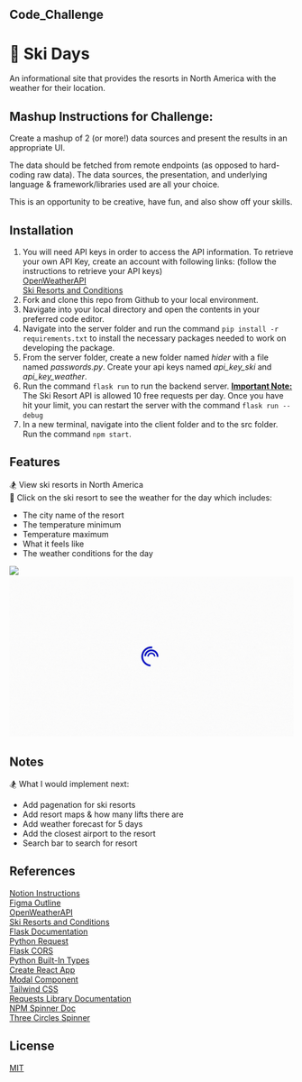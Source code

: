 ## Code_Challenge
# 🎿 Ski Days

An informational site that provides the resorts in North America with the weather for their location.

## Mashup Instructions for Challenge:
Create a mashup of 2 (or more!) data sources and present the results in an appropriate UI.

The data should be fetched from remote endpoints (as opposed to hard-coding raw data). The data sources, the presentation, and underlying language & framework/libraries used are all your choice.

This is an opportunity to be creative, have fun, and also show off your skills.

## Installation
1. You will need API keys in order to access the API information. To retrieve your own API Key, create an account with following links: (follow the instructions to retrieve your API keys)<br>
[OpenWeatherAPI](https://openweathermap.org/forecast5)<br>
[Ski Resorts and Conditions](https://rapidapi.com/random-shapes-random-shapes-default/api/ski-resorts-and-conditions)<br>
2. Fork and clone this repo from Github to your local environment.
3. Navigate into your local directory and open the contents in your preferred code editor.
4. Navigate into the server folder and run the command `pip install -r requirements.txt` to install the necessary packages needed to work on developing the package.
5. From the server folder, create a new folder named <i>hider</i> with a file named <i>passwords.py</i>. Create your api keys named <i>api_key_ski</i> and <i>api_key_weather</i>.
4. Run the command `flask run` to run the backend server. 
<b><u>Important Note:</u></b> The Ski Resort API is allowed 10 free requests per day. Once you have hit your limit, you can restart the server with the command `flask run --debug`
5. In a new terminal, navigate into the client folder and to the src folder. Run the command `npm start`.


## Features
🏂  View ski resorts in North America <br>
🎿 Click on the ski resort to see the weather for the day which includes: <br>
- The city name of the resort
- The temperature minimum
- Temperature maximum
- What it feels like
- The weather conditions for the day

![]('./client/video/skidays.gif')
<img src="./client/video/skidays.gif"/>

## Notes
🏂 What I would implement next:
- Add pagenation for ski resorts
- Add resort maps & how many lifts there are
- Add weather forecast for 5 days
- Add the closest airport to the resort
- Search bar to search for resort

## References
[Notion Instructions](https://letsbatch.notion.site/Mashup-e8a820b0633342cda59953ffe730d3dd) <br>
[Figma Outline](https://www.figma.com/file/vwcOVlNCcq5RmfRDXzSRuN/SnowDayz?type=whiteboard&node-id=0-1&t=ZQu3MTXyTWSBI5Yt-0)<br>
[OpenWeatherAPI](https://openweathermap.org/forecast5)<br>
[Ski Resorts and Conditions](https://rapidapi.com/random-shapes-random-shapes-default/api/ski-resorts-and-conditions)<br>
[Flask Documentation](https://flask.palletsprojects.com/en/3.0.x/installation/)<br>
[Python Request](https://pypi.org/project/requests/)<br>
[Flask CORS](https://flask-cors.readthedocs.io/en/latest/)<br>
[Python Built-In Types](https://docs.python.org/3/library/stdtypes.html#mapping-types-dict)<br>
[Create React App](https://create-react-app.dev/)<br>
[Modal Component](https://www.geeksforgeeks.org/how-to-use-modal-component-in-reactjs/)<br>
[Tailwind CSS](https://tailwindcomponents.com/cheatsheet/)<br>
[Requests Library Documentation](https://requests.readthedocs.io/en/latest/user/quickstart/)<br>
[NPM Spinner Doc](https://www.npmjs.com/package/react-loader-spinner)<br>
[Three Circles Spinner](https://mhnpd.github.io/react-loader-spinner/docs/components/three-circles)


## License
[MIT](https://choosealicense.com/licenses/mit/)